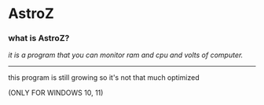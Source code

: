 # AstroZ

### what is AstroZ?

_it is a program that you can monitor ram and cpu and volts of computer._

------------------------------
this program is still growing so it's not that much optimized

(ONLY FOR WINDOWS 10, 11)
